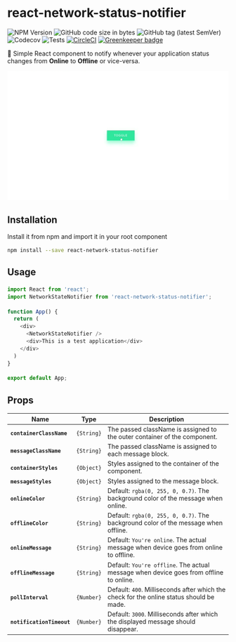 # react-network-status-notifier

![NPM Version](https://img.shields.io/badge/npm-v1.0.1-blue) ![GitHub code size in bytes](https://img.shields.io/github/languages/code-size/Codebrahma/react-network-status-notifier?color=green) ![GitHub tag (latest SemVer)](https://img.shields.io/github/tag/Codebrahma/react-network-status-notifier?color=orange) ![Codecov](https://img.shields.io/badge/coverage-100%-success) ![Tests](https://img.shields.io/badge/tests-passing-success) [![CircleCI](https://circleci.com/gh/Codebrahma/react-network-status-notifier.svg?style=svg)](https://circleci.com/gh/Codebrahma/react-network-status-notifier) [![Greenkeeper badge](https://badges.greenkeeper.io/Codebrahma/react-network-status-notifier.svg)](https://greenkeeper.io/)

🔔 Simple React component to notify whenever your application status changes from **Online** to **Offline** or vice-versa.

<img src="demo.gif" width="800px" alt="" />

## Installation

Install it from npm and import it in your root component

```bash
npm install --save react-network-status-notifier
```

## Usage

```Javascript
import React from 'react';
import NetworkStateNotifier from 'react-network-status-notifier';

function App() {
  return (
    <div>
      <NetworkStateNotifier />
      <div>This is a test application</div>
    </div>
  )
}

export default App;
```

## Props

Name                     |Type      |Description 
-------------------------|----------|-----------
**`containerClassName`** |`{String}`|The passed className is assigned to the outer container of the component.
**`messageClassName`**   |`{String}`|The passed className is assigned to each message block.
**`containerStyles`**    |`{Object}`|Styles assigned to the container of the component.
**`messageStyles`**      |`{Object}`|Styles assigned to the message block.
**`onlineColor`**        |`{String}`|Default: `rgba(0, 255, 0, 0.7)`. The background color of the message when online.
**`offlineColor`**       |`{String}`|Default: `rgba(0, 255, 0, 0.7)`. The background color of the message when offline.
**`onlineMessage`**      |`{String}`|Default: `You're online`. The actual message when device goes from online to offline.
**`offlineMessage`**     |`{String}`|Default: `You're offline`. The actual message when device goes from offline to online.
**`pollInterval`**       |`{Number}`|Default: `400`. Milliseconds after which the check for the online status should be made.
**`notificationTimeout`**|`{Number}`|Default: `3000`. Milliseconds after which the displayed message should disappear.

